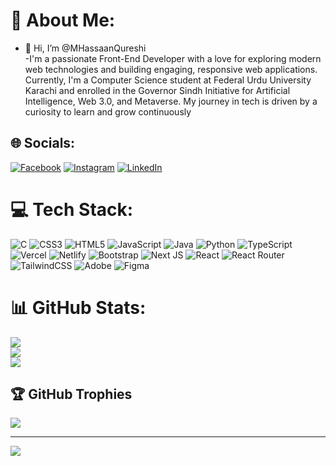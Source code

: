 # 💫 About Me:
- 👋 Hi, I’m @MHassaanQureshi<br>-I'm a passionate Front-End Developer with a love for exploring modern web technologies and building engaging, responsive web applications. Currently, I'm a Computer Science student at Federal Urdu University Karachi and enrolled in the Governor Sindh Initiative for Artificial Intelligence, Web 3.0, and Metaverse. My journey in tech is driven by a curiosity to learn and grow continuously


## 🌐 Socials:
[![Facebook](https://img.shields.io/badge/Facebook-%231877F2.svg?logo=Facebook&logoColor=white)](https://facebook.com/https://www.facebook.com/hassaan.haroon.568?mibextid=ZbWKwL.) [![Instagram](https://img.shields.io/badge/Instagram-%23E4405F.svg?logo=Instagram&logoColor=white)](https://instagram.com/https://instagram.com/muhammad_.hassaan_?utm_source=qr&igshid=OGU0MmVlOWVjOQ==) [![LinkedIn](https://img.shields.io/badge/LinkedIn-%230077B5.svg?logo=linkedin&logoColor=white)](https://linkedin.com/in/:https://www.linkedin.com/in/muhammad-hassaan-qureshi-2202a9257.) 

# 💻 Tech Stack:
![C](https://img.shields.io/badge/c-%2300599C.svg?style=for-the-badge&logo=c&logoColor=white) ![CSS3](https://img.shields.io/badge/css3-%231572B6.svg?style=for-the-badge&logo=css3&logoColor=white) ![HTML5](https://img.shields.io/badge/html5-%23E34F26.svg?style=for-the-badge&logo=html5&logoColor=white) ![JavaScript](https://img.shields.io/badge/javascript-%23323330.svg?style=for-the-badge&logo=javascript&logoColor=%23F7DF1E) ![Java](https://img.shields.io/badge/java-%23ED8B00.svg?style=for-the-badge&logo=openjdk&logoColor=white) ![Python](https://img.shields.io/badge/python-3670A0?style=for-the-badge&logo=python&logoColor=ffdd54) ![TypeScript](https://img.shields.io/badge/typescript-%23007ACC.svg?style=for-the-badge&logo=typescript&logoColor=white) ![Vercel](https://img.shields.io/badge/vercel-%23000000.svg?style=for-the-badge&logo=vercel&logoColor=white) ![Netlify](https://img.shields.io/badge/netlify-%23000000.svg?style=for-the-badge&logo=netlify&logoColor=#00C7B7) ![Bootstrap](https://img.shields.io/badge/bootstrap-%238511FA.svg?style=for-the-badge&logo=bootstrap&logoColor=white) ![Next JS](https://img.shields.io/badge/Next-black?style=for-the-badge&logo=next.js&logoColor=white) ![React](https://img.shields.io/badge/react-%2320232a.svg?style=for-the-badge&logo=react&logoColor=%2361DAFB) ![React Router](https://img.shields.io/badge/React_Router-CA4245?style=for-the-badge&logo=react-router&logoColor=white) ![TailwindCSS](https://img.shields.io/badge/tailwindcss-%2338B2AC.svg?style=for-the-badge&logo=tailwind-css&logoColor=white) ![Adobe](https://img.shields.io/badge/adobe-%23FF0000.svg?style=for-the-badge&logo=adobe&logoColor=white) ![Figma](https://img.shields.io/badge/figma-%23F24E1E.svg?style=for-the-badge&logo=figma&logoColor=white)
# 📊 GitHub Stats:
![](https://github-readme-stats.vercel.app/api?username=MHassaanQureshi&theme=dark&hide_border=false&include_all_commits=true&count_private=true)<br/>
![](https://github-readme-streak-stats.herokuapp.com/?user=MHassaanQureshi&theme=dark&hide_border=false)<br/>
![](https://github-readme-stats.vercel.app/api/top-langs/?username=MHassaanQureshi&theme=dark&hide_border=false&include_all_commits=true&count_private=true&layout=compact)

## 🏆 GitHub Trophies
![](https://github-profile-trophy.vercel.app/?username=MHassaanQureshi&theme=radical&no-frame=false&no-bg=true&margin-w=4)

---
[![](https://visitcount.itsvg.in/api?id=MHassaanQureshi&icon=6&color=0)](https://visitcount.itsvg.in)

<!-- Proudly created with GPRM ( https://gprm.itsvg.in ) -->
